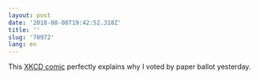 ```yaml
---
layout: post
date: '2018-08-08T19:42:52.318Z'
title: ''
slug: '70972'
lang: en
---
```

This [XKCD comic](https://xkcd.com/2030/) perfectly explains why I voted by paper ballot yesterday.
